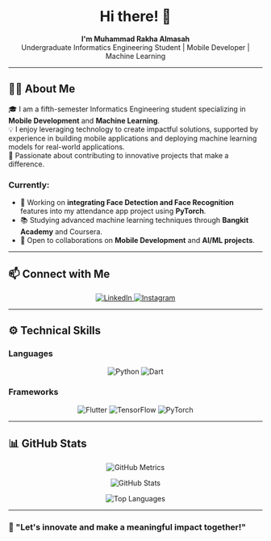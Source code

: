 <h1 align="center">Hi there! 👋</h1>
<p align="center">
  <b>I'm Muhammad Rakha Almasah</b><br>
  Undergraduate Informatics Engineering Student | Mobile Developer | Machine Learning
</p>

---

## 👨‍💻 About Me
🎓 I am a fifth-semester Informatics Engineering student specializing in **Mobile Development** and **Machine Learning**.  
💡 I enjoy leveraging technology to create impactful solutions, supported by experience in building mobile applications and deploying machine learning models for real-world applications.  
🌟 Passionate about contributing to innovative projects that make a difference.  

### Currently:  
- 🔨 Working on **integrating Face Detection and Face Recognition** features into my attendance app project using **PyTorch**.  
- 📚 Studying advanced machine learning techniques through **Bangkit Academy** and Coursera.  
- 🚀 Open to collaborations on **Mobile Development** and **AI/ML projects**.  

---

## 📫 Connect with Me
<p align="center">
  <a href="https://www.linkedin.com/in/muhrakhaal" target="_blank">
    <img src="https://img.shields.io/badge/LinkedIn-0077B5?logo=linkedin&logoColor=white&style=for-the-badge" alt="LinkedIn">
  </a>
  <a href="https://www.instagram.com/m.rakha.al" target="_blank">
    <img src="https://img.shields.io/badge/Instagram-E4405F?logo=instagram&logoColor=white&style=for-the-badge" alt="Instagram">
  </a>
</p>

---

## ⚙️ Technical Skills

### Languages  
<p align="center">
  <img src="https://img.shields.io/badge/-Python-3776AB?logo=python&logoColor=white&style=for-the-badge" alt="Python">
  <img src="https://img.shields.io/badge/-Dart-0175C2?logo=dart&logoColor=white&style=for-the-badge" alt="Dart">
</p>

### Frameworks  
<p align="center">
  <img src="https://img.shields.io/badge/-Flutter-02569B?logo=flutter&logoColor=white&style=for-the-badge" alt="Flutter">
  <img src="https://img.shields.io/badge/-TensorFlow-FF6F00?logo=tensorflow&logoColor=white&style=for-the-badge" alt="TensorFlow">
  <img src="https://img.shields.io/badge/-PyTorch-EE4C2C?logo=pytorch&logoColor=white&style=for-the-badge" alt="PyTorch">
</p>

---

## 📊 GitHub Stats
<p align="center">
  <!-- GitHub Metrics -->
  <img src="https://github.com/muhrakhaal/metrics/blob/main/github-metrics.svg" alt="GitHub Metrics">
</p>
<p align="center">
  <!-- Alternative GitHub Stats -->
  <img src="https://github-readme-stats.vercel.app/api?username=muhrakhaal&show_icons=true&count_private=true&theme=radical" alt="GitHub Stats">
</p>
<p align="center">
  <img src="https://github-readme-stats.vercel.app/api/top-langs/?username=muhrakhaal&layout=compact&theme=radical" alt="Top Languages">
</p>

---

### 🌟 "Let's innovate and make a meaningful impact together!"
